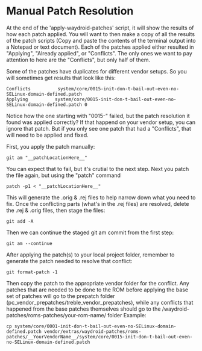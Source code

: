 # Manual Patch Resolution

At the end of the 'apply-waydroid-patches' script, it will show the results of how each patch applied. You will want to then make a copy of all the results of the patch scripts \(Copy and paste the contents of the terminal output into a Notepad or text document\). Each of the patches applied either resulted in "Applying", "Already applied", or "Conflicts". The only ones we want to pay attention to here are the "Conflicts", but only half of them.

Some of the patches have duplicates for different vendor setups. So you will sometimes get results that look like this:

```text
Conflicts          system/core/0015-init-don-t-bail-out-even-no-SELinux-domain-defined.patch
Applying          system/core/0015-init-don-t-bail-out-even-no-SELinux-domain-defined.patch 0
```

Notice how the one starting with "0015-" failed, but the patch resolution it found was applied correctly? If that happend on your vendor setup, you can ignore that patch. But if you only see one patch that had a "Conflicts", that will need to be applied and fixed.

First, you apply the patch manually:

```text
git am "__patchLocationHere__"
```

You can expect that to fail, but it's crutial to the next step. Next you patch the file again, but using the "patch" command

```text
patch -p1 < "__patchLocationHere__"
```

This will generate the .orig & .rej files to help narrow down what you need to fix. Once the conflicting parts \(what's in the .rej files\) are resolved, delete the .rej & .orig files, then stage the files:

```text
git add -A
```

Then we can continue the staged git am commit from the first step:

```text
git am --continue
```

After applying the patch\(s\) to your local project folder, remember to generate the patch needed to resolve that conflict:

```text
git format-patch -1
```

Then copy the patch to the appropriate vendor folder for the conflict. Any patches that are needed to be done to the ROM before applying the base set of patches will go to the prepatch folder \(pc\_vendor\_prepatches/treble\_vendor\_prepatches\), while any conflicts that happened from the base patches themselves should go to the /waydroid-patches/roms-patches/your-rom-name/ folder Example:

```text
cp system/core/0001-init-don-t-bail-out-even-no-SELinux-domain-defined.patch vendor/extras/waydroid-patches/roms-patches/__YourVendorName__/system/core/0015-init-don-t-bail-out-even-no-SELinux-domain-defined.patch
```

